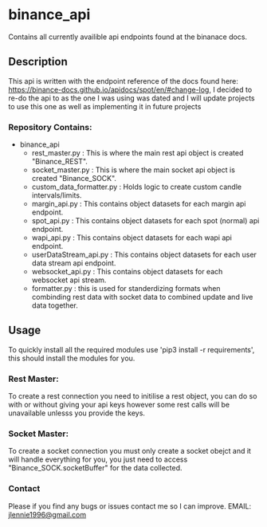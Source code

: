 # binance_api
Contains all currently availible api endpoints found at the binanace docs.

## Description
This api is written with the endpoint reference of the docs found here: https://binance-docs.github.io/apidocs/spot/en/#change-log,
I decided to re-do the api to as the one I was using was dated and I will update projects to use this one as well as implementing it in future projects

### Repository Contains:
- binance_api
  - rest_master.py : This is where the main rest api object is created "Binance_REST".
  - socket_master.py : This is where the main socket api object is created "Binance_SOCK".
  - custom_data_formatter.py : Holds logic to create custom candle intervals/limits.
  - margin_api.py : This contains object datasets for each margin api endpoint.
  - spot_api.py : This contains object datasets for each spot (normal) api endpoint.
  - wapi_api.py : This contains object datasets for each wapi api endpoint.
  - userDataStream_api.py : This contains object datasets for each user data stream api endpoint.
  - websocket_api.py : This contains object datasets for each websocket api stream.
  - formatter.py : this is used for standerdizing formats when combinding rest data with socket data to combined update and live data together.

## Usage
To quickly install all the required modules use 'pip3 install -r requirements', this should install the modules for you.

### Rest Master:
To create a rest connection you need to initilise a rest object, you can do so with or without giving your api keys however some rest calls will be unavailable unlesss you provide the keys.

### Socket Master:
To create a socket connection you must only create a socket obejct and it will handle everything for you, you just need to access "Binance_SOCK.socketBuffer" for the data collected.

### Contact
Please if you find any bugs or issues contact me so I can improve.
EMAIL: jlennie1996@gmail.com
